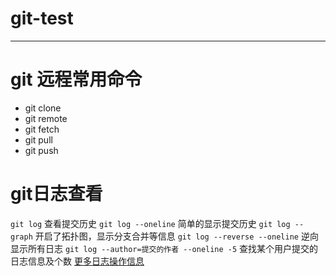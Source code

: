 # git-test
--------
# git 远程常用命令
- git clone
- git remote
- git fetch
- git pull
- git push

# git日志查看
 ```git log``` 查看提交历史
 ```git log --oneline``` 简单的显示提交历史
 ```git log --graph``` 开启了拓扑图，显示分支合并等信息
 ```git log --reverse --oneline``` 逆向显示所有日志
 ```git log --author=提交的作者 --oneline -5``` 查找某个用户提交的日志信息及个数
 [更多日志操作信息](https://git-scm.com/docs/git-log)
